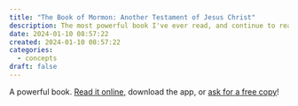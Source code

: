```yaml
---
title: "The Book of Mormon: Another Testament of Jesus Christ"
description: The most powerful book I've ever read, and continue to read daily
date: 2024-01-10 08:57:22
created: 2024-01-10 08:57:22
categories:
  - concepts
draft: false
---
```

A powerful book. [Read it online,](https://www.churchofjesuschrist.org/study/scriptures/bofm?lang=eng) download the app, or [ask for a free copy](https://www.churchofjesuschrist.org/comeuntochrist/requests/free-book-of-mormon)!